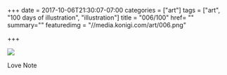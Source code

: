 +++
date = 2017-10-06T21:30:07-07:00
categories = ["art"]
tags = ["art", "100 days of illustration", "illustration"]
title = "006/100"
href= ""
summary=""
featuredimg = "//media.konigi.com/art/006.png"

+++

<img src="//media.konigi.com/art/006.png" />

Love Note
